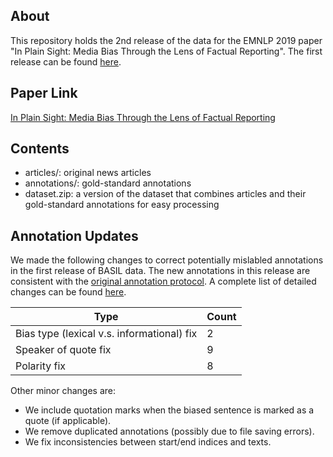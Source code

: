 ## About
This repository holds the 2nd release of the data for the EMNLP 2019 paper "In Plain Sight: Media Bias Through the Lens of Factual Reporting". The first release can be found [here](https://github.com/marshallwhiteorg/emnlp19-media-bias).

## Paper Link
[In Plain Sight: Media Bias Through the Lens of Factual Reporting](https://arxiv.org/abs/1909.02670)

## Contents
- articles/: original news articles
- annotations/: gold-standard annotations
- dataset.zip: a version of the dataset that combines articles and their gold-standard annotations for easy processing


## Annotation Updates
We made the following changes to correct potentially mislabled annotations in the first release of BASIL data. The new annotations in this release are consistent with the [original annotation protocol](https://github.com/marshallwhiteorg/emnlp19-media-bias/blob/master/annotation-protocol.pdf). A complete list of detailed changes can be found [here](annotation_changes.txt).

| Type | Count |
|-------|---------|
| Bias type (lexical v.s. informational) fix | 2 |
| Speaker of quote fix | 9 |
| Polarity fix | 8 |



Other minor changes are:
- We include quotation marks when the biased sentence is marked as a quote (if applicable).
- We remove duplicated annotations (possibly due to file saving errors).
- We fix inconsistencies between start/end indices and texts.

